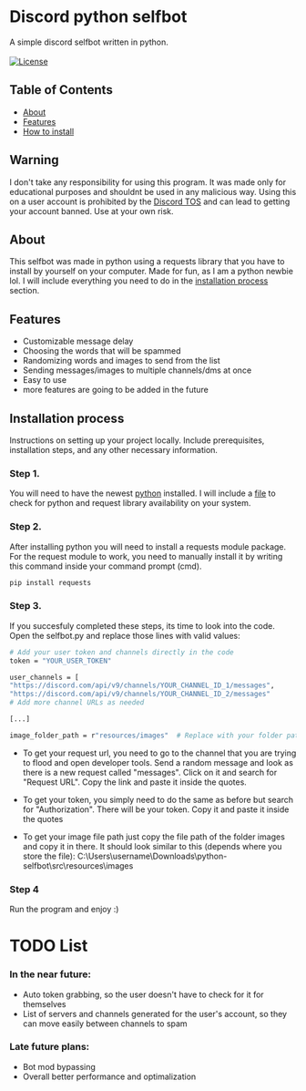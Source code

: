 
# Discord python selfbot

A simple discord selfbot written in python.<br><br>
[![License](https://img.shields.io/badge/license-GPL--3.0-blue.svg)](LICENSE) 


## Table of Contents

- [About](#about)
- [Features](#features)
- [How to install](#installation-process)

## Warning

I don't take any responsibility for using this program. It was made only for educational purposes and shouldnt be used in any malicious way. Using this on a user account is prohibited by the [Discord TOS](https://discord.com/terms) and can lead to getting your account banned. Use at your own risk.

## About

This selfbot was made in python using a requests library that you have to install by yourself on your computer. Made for fun, as I am a python newbie lol. I will include everything you need to do in the [installation process](#installation-process) section.

## Features

- Customizable message delay
- Choosing the words that will be spammed
- Randomizing words and images to send from the list
- Sending messages/images to multiple channels/dms at once
- Easy to use
- more features are going to be added in the future

## Installation process

Instructions on setting up your project locally. Include prerequisites, installation steps, and any other necessary information.

<h3>Step 1.</h3>

You will need to have the newest [python](https://www.python.org/downloads/) installed.
I will include a [file](https://github.com/owaii/python-selfbot/blob/selfbot/src/resources/dependenciesCheck.bat) to check for python and request library availability on your system.

<h3>Step 2.</h3>

After installing python you will need to install a requests module package. For the request module to work, you need to manually install it by writing this command inside your command prompt (cmd).

```bash
pip install requests
```   
  
<h3>Step 3.</h3>

If you succesfuly completed these steps, its time to look into the code. Open the selfbot.py and replace those lines with valid values:
```bash
# Add your user token and channels directly in the code
token = "YOUR_USER_TOKEN"

user_channels = [
"https://discord.com/api/v9/channels/YOUR_CHANNEL_ID_1/messages",
"https://discord.com/api/v9/channels/YOUR_CHANNEL_ID_2/messages"
# Add more channel URLs as needed

[...]

image_folder_path = r"resources/images"  # Replace with your folder path

```
- To get your request url, you need to go to the channel that you are trying to flood and open developer tools. Send a random message and look as there is a new request called "messages". Click on it and search for "Request URL". Copy the link and paste it inside the quotes.

- To get your token, you simply need to do the same as before but search for "Authorization". There will be your token.  Copy it and paste it inside the quotes

- To get your image file path just copy the file path of the folder images and copy it in there. It should look similar to this (depends where you store the file): C:\Users\username\Downloads\python-selfbot\src\resources\images

<h3>Step 4</h3>

Run the program and enjoy :)

# TODO List

<!-- TODO List -->

<h3>In the near future:</h3>
<ul>
  <li>Auto token grabbing, so the user doesn't have to check for it for themselves</li>
  <li>List of servers and channels generated for the user's account, so they can move easily between channels to spam</li>
</ul>

<h3>Late future plans:</h3>
<ul>
  <li>Bot mod bypassing</li>
  <li>Overall better performance and optimalization</li>
</ul>

